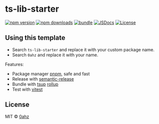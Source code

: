# ts-lib-starter

[![npm version][npm-version-src]][npm-version-href]
[![npm downloads][npm-downloads-src]][npm-downloads-href]
[![bundle][bundle-src]][bundle-href]
[![JSDocs][jsdocs-src]][jsdocs-href]
[![License][license-src]][license-href]

## Using this template

- Search `ts-lib-starter` and replace it with your custom package name.
- Search `0ahz` and replace it with your name.

Features:

- Package manager [pnpm](https://pnpm.js.org/), safe and fast
- Release with [semantic-release](https://npm.im/semantic-release)
- Bundle with [tsup](https://github.com/egoist/tsup) [rollup](https://rollupjs.org/)
- Test with [vitest](https://vitest.dev/)

## License

MIT &copy; [0ahz](https://github.com/0ahz)

<!-- Badges -->

[npm-version-src]: https://img.shields.io/npm/v/0ahz_ts-lib-starter?style=flat&colorA=080f12&colorB=1fa669
[npm-version-href]: https://npmjs.com/package/0ahz_ts-lib-starter
[npm-downloads-src]: https://img.shields.io/npm/dm/0ahz_ts-lib-starter?style=flat&colorA=080f12&colorB=1fa669
[npm-downloads-href]: https://npmjs.com/package/0ahz_ts-lib-starter
[bundle-src]: https://img.shields.io/bundlephobia/minzip/0ahz_ts-lib-starter?style=flat&colorA=080f12&colorB=1fa669&label=minzip
[bundle-href]: https://bundlephobia.com/result?p=0ahz_ts-lib-starter
[license-src]: https://img.shields.io/github/license/0ahz/ts-lib-starter.svg?style=flat&colorA=080f12&colorB=1fa669
[license-href]: https://github.com/0ahz/ts-lib-starter/blob/main/LICENSE
[jsdocs-src]: https://img.shields.io/badge/jsdocs-reference-080f12?style=flat&colorA=080f12&colorB=1fa669
[jsdocs-href]: https://www.jsdocs.io/package/0ahz_ts-lib-starter
